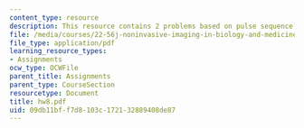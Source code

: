 ```yaml
---
content_type: resource
description: This resource contains 2 problems based on pulse sequence.
file: /media/courses/22-56j-noninvasive-imaging-in-biology-and-medicine-fall-2005/09db11bff7d8103c172132889408de87_hw8.pdf
file_type: application/pdf
learning_resource_types:
- Assignments
ocw_type: OCWFile
parent_title: Assignments
parent_type: CourseSection
resourcetype: Document
title: hw8.pdf
uid: 09db11bf-f7d8-103c-1721-32889408de87
---
```


